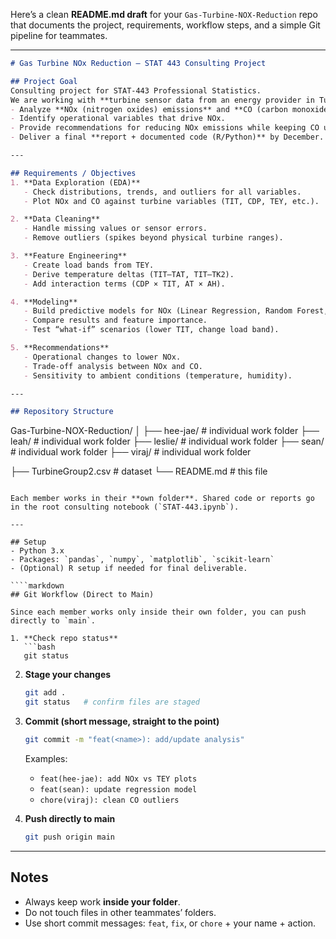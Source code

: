 Here’s a clean **README.md draft** for your `Gas-Turbine-NOX-Reduction` repo that documents the project, requirements, workflow steps, and a simple Git pipeline for teammates.

---

```markdown
# Gas Turbine NOx Reduction – STAT 443 Consulting Project

## Project Goal
Consulting project for STAT-443 Professional Statistics.  
We are working with **turbine sensor data from an energy provider in Turkey** to:
- Analyze **NOx (nitrogen oxides) emissions** and **CO (carbon monoxide)**.  
- Identify operational variables that drive NOx.  
- Provide recommendations for reducing NOx emissions while keeping CO under control.  
- Deliver a final **report + documented code (R/Python)** by December.  

---

## Requirements / Objectives
1. **Data Exploration (EDA)**
   - Check distributions, trends, and outliers for all variables.  
   - Plot NOx and CO against turbine variables (TIT, CDP, TEY, etc.).  

2. **Data Cleaning**
   - Handle missing values or sensor errors.  
   - Remove outliers (spikes beyond physical turbine ranges).  

3. **Feature Engineering**
   - Create load bands from TEY.  
   - Derive temperature deltas (TIT–TAT, TIT–TK2).  
   - Add interaction terms (CDP × TIT, AT × AH).  

4. **Modeling**
   - Build predictive models for NOx (Linear Regression, Random Forest, etc.).  
   - Compare results and feature importance.  
   - Test “what-if” scenarios (lower TIT, change load band).  

5. **Recommendations**
   - Operational changes to lower NOx.  
   - Trade-off analysis between NOx and CO.  
   - Sensitivity to ambient conditions (temperature, humidity).  

---

## Repository Structure
```

Gas-Turbine-NOX-Reduction/
│
├── hee-jae/          # individual work folder
├── leah/             # individual work folder
├── leslie/           # individual work folder
├── sean/             # individual work folder
├── viraj/            # individual work folder

├── TurbineGroup2.csv # dataset
└── README.md         # this file

````

Each member works in their **own folder**. Shared code or reports go in the root consulting notebook (`STAT-443.ipynb`).  

---

## Setup
- Python 3.x  
- Packages: `pandas`, `numpy`, `matplotlib`, `scikit-learn`  
- (Optional) R setup if needed for final deliverable.  

````markdown
## Git Workflow (Direct to Main)

Since each member works only inside their own folder, you can push directly to `main`.

1. **Check repo status**
   ```bash
   git status
````

2. **Stage your changes**

   ```bash
   git add .
   git status   # confirm files are staged
   ```

3. **Commit (short message, straight to the point)**

   ```bash
   git commit -m "feat(<name>): add/update analysis"
   ```

   Examples:

   * `feat(hee-jae): add NOx vs TEY plots`
   * `feat(sean): update regression model`
   * `chore(viraj): clean CO outliers`

4. **Push directly to main**

   ```bash
   git push origin main
   ```

---

## Notes

* Always keep work **inside your folder**.
* Do not touch files in other teammates’ folders.
* Use short commit messages: `feat`, `fix`, or `chore` + your name + action.

```